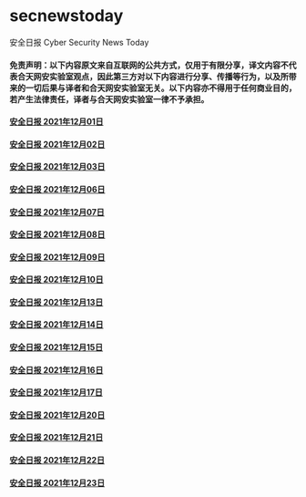 # secnewstoday

安全日报 Cyber Security News Today

#### 免责声明：以下内容原文来自互联网的公共方式，仅用于有限分享，译文内容不代表合天网安实验室观点，因此第三方对以下内容进行分享、传播等行为，以及所带来的一切后果与译者和合天网安实验室无关。以下内容亦不得用于任何商业目的，若产生法律责任，译者与合天网安实验室一律不予承担。

#### [安全日报 2021年12月01日](https://github.com/hetianlab/secnewstoday/blob/master/Dec.2021/secnews-20211201.md)
#### [安全日报 2021年12月02日](https://github.com/hetianlab/secnewstoday/blob/master/Dec.2021/secnews-20211202.md)
#### [安全日报 2021年12月03日](https://github.com/hetianlab/secnewstoday/blob/master/Dec.2021/secnews-20211203.md)
#### [安全日报 2021年12月06日](https://github.com/hetianlab/secnewstoday/blob/master/Dec.2021/secnews-20211206.md)
#### [安全日报 2021年12月07日](https://github.com/hetianlab/secnewstoday/blob/master/Dec.2021/secnews-20211207.md)
#### [安全日报 2021年12月08日](https://github.com/hetianlab/secnewstoday/blob/master/Dec.2021/secnews-20211208.md)
#### [安全日报 2021年12月09日](https://github.com/hetianlab/secnewstoday/blob/master/Dec.2021/secnews-20211209.md)
#### [安全日报 2021年12月10日](https://github.com/hetianlab/secnewstoday/blob/master/Dec.2021/secnews-20211210.md)
#### [安全日报 2021年12月13日](https://github.com/hetianlab/secnewstoday/blob/master/Dec.2021/secnews-20211213.md)
#### [安全日报 2021年12月14日](https://github.com/hetianlab/secnewstoday/blob/master/Dec.2021/secnews-20211214.md)
#### [安全日报 2021年12月15日](https://github.com/hetianlab/secnewstoday/blob/master/Dec.2021/secnews-20211215.md)
#### [安全日报 2021年12月16日](https://github.com/hetianlab/secnewstoday/blob/master/Dec.2021/secnews-20211216.md)
#### [安全日报 2021年12月17日](https://github.com/hetianlab/secnewstoday/blob/master/Dec.2021/secnews-20211217.md)
#### [安全日报 2021年12月20日](https://github.com/hetianlab/secnewstoday/blob/master/Dec.2021/secnews-20211220.md)
#### [安全日报 2021年12月21日](https://github.com/hetianlab/secnewstoday/blob/master/Dec.2021/secnews-20211221.md)
#### [安全日报 2021年12月22日](https://github.com/hetianlab/secnewstoday/blob/master/Dec.2021/secnews-20211222.md)
#### [安全日报 2021年12月23日](https://github.com/hetianlab/secnewstoday/blob/master/Dec.2021/secnews-20211223.md)
